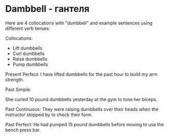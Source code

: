 # Dambbell - гантеля




Here are 4 collocations with "dumbbell" and example sentences using different verb tenses:

Collocations:

- Lift dumbbells
- Curl dumbbells
- Raise dumbbells
- Pump dumbbells

Present Perfect:
I have lifted dumbbells for the past hour to build my arm strength.

Past Simple:

She curled 10 pound dumbbells yesterday at the gym to tone her biceps.

Past Continuous:
They were raising dumbbells over their heads when the instructor stopped by to check their form.

Past Perfect:
He had pumped 15 pound dumbbells before moving to use the bench press bar.